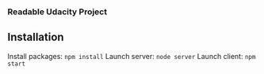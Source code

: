 ### Readable Udacity Project

## Installation

Install packages: `npm install`
Launch server: `node server`
Launch client: `npm start`
